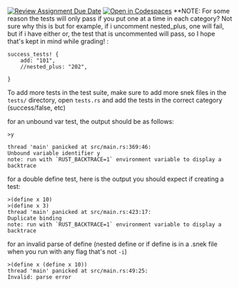[![Review Assignment Due Date](https://classroom.github.com/assets/deadline-readme-button-22041afd0340ce965d47ae6ef1cefeee28c7c493a6346c4f15d667ab976d596c.svg)](https://classroom.github.com/a/RfezDfWu)
[![Open in Codespaces](https://classroom.github.com/assets/launch-codespace-2972f46106e565e64193e422d61a12cf1da4916b45550586e14ef0a7c637dd04.svg)](https://classroom.github.com/open-in-codespaces?assignment_repo_id=20887668)
**NOTE: For some reason the tests will only pass if you put one at a time in each category? Not sure why this is but for example, if i uncomment nested_plus, one will fail, but if i have either or, the test that is uncommented will pass, so I hope that's kept in mind while grading! :
```
success_tests! {
    add: "101",
    //nested_plus: "202",

}

```

To add more tests in the test suite, make sure to add more snek files in the `tests/` directory, open `tests.rs` and add the tests in the correct category (success/false, etc)

for an unbound var test, the output should be as follows:
```
>y

thread 'main' panicked at src/main.rs:369:46:
Unbound variable identifier y
note: run with `RUST_BACKTRACE=1` environment variable to display a backtrace
```
for a double define test, here is the output you should expect if creating a test:
```
>(define x 10)
>(define x 3)
thread 'main' panicked at src/main.rs:423:17:
Duplicate binding
note: run with `RUST_BACKTRACE=1` environment variable to display a backtrace
```

for an invalid parse of define (nested define or if define is in a .snek file when you run with any flag that's not `-i`)
```
>(define x (define x 10))
thread 'main' panicked at src/main.rs:49:25:
Invalid: parse error
```

